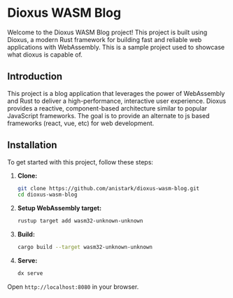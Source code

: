 # Dioxus WASM Blog

Welcome to the Dioxus WASM Blog project! This project is built using Dioxus, a modern Rust framework for building fast and reliable web applications with WebAssembly.
This is a sample project used to showcase what dioxus is capable of.

## Introduction

This project is a blog application that leverages the power of WebAssembly and Rust to deliver a high-performance, interactive user experience. Dioxus provides a reactive, component-based architecture similar to popular JavaScript frameworks.
The goal is to provide an alternate to js based frameworks (react, vue, etc) for web development.

## Installation

To get started with this project, follow these steps:

1. **Clone:**
    ```sh
    git clone https://github.com/anistark/dioxus-wasm-blog.git
    cd dioxus-wasm-blog
    ```

2. **Setup WebAssembly target:**
    ```sh
    rustup target add wasm32-unknown-unknown
    ```

3. **Build:**
    ```sh
    cargo build --target wasm32-unknown-unknown
    ```

4. **Serve:**
    ```sh
    dx serve
    ```

Open `http://localhost:8080` in your browser.
